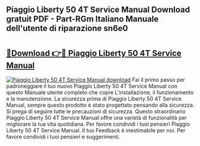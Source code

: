 ## Piaggio Liberty 50 4T Service Manual Download gratuit PDF - Part-RGm Italiano Manuale dell'utente di riparazione sn6e0

# <h2><a href="http://df93np.blite.top/?on=Piaggio+Liberty+50+4T+Service+Manual">🔗Download 👉🔴 Piaggio Liberty 50 4T Service Manual</a></h2>

[![Piaggio Liberty 50 4T Service Manual download](https://i.imgur.com/lujVjoI.png)](http://df93np.blite.top/?on=Piaggio+Liberty+50+4T+Service+Manual)
Fai il primo passo per padroneggiare il tuo nuovo Piaggio Liberty 50 4T Service Manual con questo Manuale utente completo che copre L'installazione, il funzionamento e la manutenzione. La sicurezza prima di Piaggio Liberty 50 4T Service Manual, sempre questo prodotto è stato progettato pensando alla sicurezza. Si prega di seguire tutte le precauzioni di sicurezza. Questo straordinario Piaggio Liberty 50 4T Service Manual offre una varietà di funzionalità per migliorare la tua vita quotidiana. Per favore condividi i tuoi pensieri Piaggio Liberty 50 4T Service Manual. Il tuo Feedback è inestimabile per noi. Per favore condividi i tuoi pensieri e suggerimenti.
